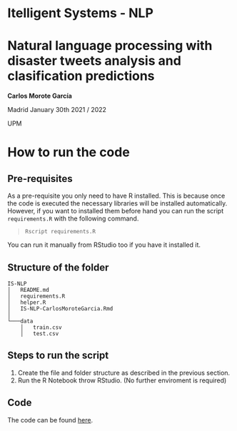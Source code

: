 # Itelligent Systems - NLP

# Natural language processing with disaster tweets analysis and clasification predictions

 **Carlos Morote García**

 Madrid 
 January 30th
 2021 / 2022

 UPM

# How to run the code

## Pre-requisites

As a pre-requisite you only need to have R installed. This is because once the code is executed the necessary libraries will be installed automatically. However, if you want to installed them before hand you can run the script `requirements.R` with the following command.

 > `Rscript requirements.R`

 You can run it manually from RStudio too if you have it installed it.

## Structure of the folder

```
IS-NLP
│   README.md
│   requirements.R    
│   helper.R    
│   IS-NLP-CarlosMoroteGarcia.Rmd    
│
└───data
    │   train.csv
    │   test.csv
```

## Steps to run the script
 1. Create the file and folder structure as described in the previous section.
 2. Run the R Notebook throw RStudio. (No further enviroment is required)

## Code
 The code can be found [here](https://github.com/CarlosMorote/IS-NLP).

